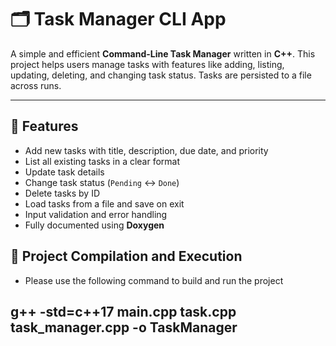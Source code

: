 # 🗂️ Task Manager CLI App

A simple and efficient **Command-Line Task Manager** written in **C++**. This project helps users manage tasks with features like adding, listing, updating, deleting, and changing task status. Tasks are persisted to a file across runs.

---

## 📌 Features

- Add new tasks with title, description, due date, and priority
- List all existing tasks in a clear format
- Update task details
- Change task status (`Pending` ↔ `Done`)
- Delete tasks by ID
- Load tasks from a file and save on exit
- Input validation and error handling
- Fully documented using **Doxygen**

## 📂 Project Compilation and Execution 

- Please use the following command to build and run the project

## g++ -std=c++17 main.cpp task.cpp task_manager.cpp -o TaskManager

